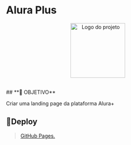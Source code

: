 # Alura Plus

<p align="center">
  <img alt="Logo do projeto" width="150px" src="https://pedroguedess.github.io/aluraplus/img/Logo.png" />
</p>
<br/>
## **🚀 OBJETIVO**

Criar uma landing page da plataforma Alura+
## **🔨Deploy**


> [GitHub Pages.](https://pedroguedess.github.io/aluraplus/)


